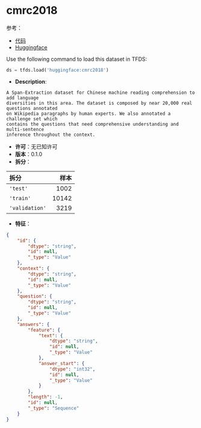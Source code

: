 # cmrc2018

参考：

- [代码](https://github.com/huggingface/datasets/blob/master/datasets/cmrc2018)
- [Huggingface](https://huggingface.co/datasets/cmrc2018)

Use the following command to load this dataset in TFDS:

```python
ds = tfds.load('huggingface:cmrc2018')
```

- **Description**:

```
A Span-Extraction dataset for Chinese machine reading comprehension to add language
diversities in this area. The dataset is composed by near 20,000 real questions annotated
on Wikipedia paragraphs by human experts. We also annotated a challenge set which
contains the questions that need comprehensive understanding and multi-sentence
inference throughout the context.
```

- **许可**：无已知许可
- **版本**：0.1.0
- **拆分**：

拆分 | 样本
:-- | --:
`'test'` | 1002
`'train'` | 10142
`'validation'` | 3219

- **特征**：

```json
{
    "id": {
        "dtype": "string",
        "id": null,
        "_type": "Value"
    },
    "context": {
        "dtype": "string",
        "id": null,
        "_type": "Value"
    },
    "question": {
        "dtype": "string",
        "id": null,
        "_type": "Value"
    },
    "answers": {
        "feature": {
            "text": {
                "dtype": "string",
                "id": null,
                "_type": "Value"
            },
            "answer_start": {
                "dtype": "int32",
                "id": null,
                "_type": "Value"
            }
        },
        "length": -1,
        "id": null,
        "_type": "Sequence"
    }
}
```
